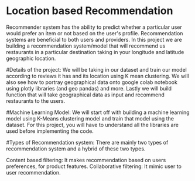 # Location based Recommendation
Recommender system has the ability to predict whether a particular user would prefer an item or not based on the user's profile.
Recommendation systems are beneficial to both users and providers.
In this project we are building a recommendation system/model that will recommend us restaurants in a particular destination taking in your longitude and latitude geographic location.

#Details of the project:
We will be taking in our dataset and train our model according to reviews it has and its location using K mean clustering.
We will also see how to portray geographical data onto google colab notebook using plotly libraries (and geo pandas) and more.
Lastly we will build function that will take geographical data as input and recommend restaurants to the users.

#Machine Learning Model:
We will start off with building a machine learning model using K-Means clustering model and train that model using the dataset. For this project, you will have to understand all the libraries are used before implementing the code.

#Types of Recommendation system:
There are mainly two types of recommendation system and a hybrid of these two types.

Content based filtering: It makes recommendation based on users preferences, for product features.
Collaborative filtering: It mimic user to user recommendation.
